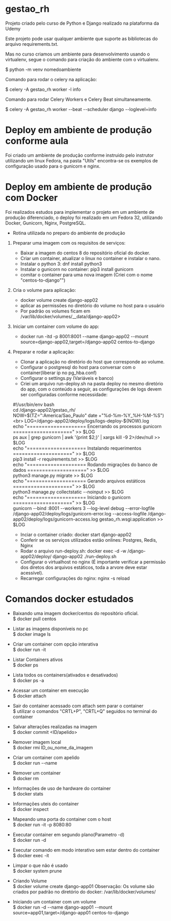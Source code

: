 # gestao_rh
Projeto criado pelo curso de Python e Django realizado na plataforma da Udemy

Este projeto pode usar qualquer ambiente que suporte as bibliotecas do arquivo requirements.txt.

Mas no curso criamos um ambiente para desenvolvimento usando o virtualenv, segue o comando para criação do ambiente com o virtualenv.

$ python -m venv nomedoambiente

Comando para rodar o celery na aplicação:

$ celery -A gestao_rh worker -l info

Comando para rodar Celery Workers e Celery Beat simultaneamente.

$ celery -A gestao_rh worker --beat --scheduler django --loglevel=info

# Deploy em ambiente de produção conforme aula

Foi criado um ambiente de produção conforme instruido pelo instrutor utilizando um linux Fedora, na pasta "Utils" 
encontra-se os exemplos de configuração usado para o gunicorn e nginx.


# Deploy em ambiente de produção com Docker

Foi realizados estudos para implementar o projeto em um ambiente de produção diferenciado, 
o deploy foi realizado em um Fedora 32, utilizando Docker, Gunicorn, Nginx, PostgreSQL.

* Rotina utilizada no preparo do ambiente de produção
1. Preparar uma imagem com os requisitos de serviços:
	- Baixar a imagem do centos 8 do repositório oficial do docker.
	- Criar um container, atualizar o linux no container e instalar o nano.
	- Instalar o python 3: dnf install python3
	- Instalar o gunicorn no container: pip3 install gunicorn
	- comitar o container para uma nova imagem (Criei com o nome "centos-to-django"")
2. Cria o volume para aplicação:
	- docker volume create django-app02
	- aplicar as permissões no diretório do volume no host para o usuário 
	- Por padrão os volumes ficam em /var/lib/docker/volumes/__data/django-app02>
3. Iniciar um container com volume do app:
	- docker run -itd -p 8001:8001 --name django-app02 --mount source=django-app02,target=/django-app02 centos-to-django
4. Preparar e rodar a aplicação:
	- Clonar a aplicação no diretório do host que corresponde ao volume.
	- Configurar o postgresql do host para conversar com o container(liberar ip no pg_hba.conf)
	- Configurar o settings.py (Variáveis e banco)
	- Criei um arquivo run-deploy.sh na pasta deploy no mesmo diretório do app, com o conteúdo a seguir, 
	as configurações de logs devem ser configuradas conforme necessidade:
		
	\#!/usr/bin/env bash<br>
	cd /django-app02/gestao_rh/<br>
	NOW=$(TZ=":America/Sao_Paulo" date +"%d-%m-%Y_%H-%M-%S")<br>
	LOG=/django-app02/deploy/logs/logs-deploy-${NOW}.log<br>
	echo "==================== Encerrando os processos gunicorn ====================" >> $LOG<br>
	ps aux | grep gunicorn | awk '{print $2;}' | xargs kill -9 2>/dev/null >> $LOG<br>
	echo "==================== Instalando requerimentos ====================" >> $LOG<br>
	pip3 install -r requirements.txt >> $LOG<br>
	echo "==================== Rodando migrações do banco de dados ====================" >> $LOG<br>
	python3 manage.py migrate >> $LOG<br>
	echo "==================== Gerando arquivos estáticos ====================" >> $LOG<br>
	python3 manage.py collectstatic --noinput >> $LOG<br>
	echo "==================== Iniciando o gunicorn ====================" >> $LOG<br>
	gunicorn --bind :8001 --workers 3 --log-level debug  --error-logfile /django-app02/deploy/logs/gunicorn-error.log  --access-logfile /django-app02/deploy/logs/gunicorn-access.log gestao_rh.wsgi:application >> $LOG<br>

	- Inciar o container criado: docker start django-app02
	- Conferir se os serviços utilizados estão onlines: Postgres, Redis, Nginx
	- Rodar o arquivo run-deploy.sh: docker exec -d -w /django-app02/deploy/ django-app02 ./run-deploy.sh
	- Configurar o virtualhost no nginx (É importante verificar a permissão dos diretos dos arquivos estáticos, toda a arvore deve estar acessível).
	- Recarregar configurações do nginx: nginx -s reload
	
# Comandos docker estudados
- Baixando uma imagem docker/centos do repositório oficial.<br>
$ docker pull centos
- Listar as imagens disponíveis no pc<br>
$ docker image ls
- Criar um container com opção interativa<br>
$ docker run -it <nome-da-imagem>
- Listar Containers ativos<br>
$ docker ps
- Lista todos os containers(ativados e desativados)<br>
$ docker ps -a
- Acessar um container em execução<br>
$ docker attach <id-ou-apelido>
- Sair do container acessado com attach sem parar o container<br>
$ utilizar o comandos "CRTL+P", "CRTL+Q" seguidos no terminal do container<br>
- Salvar alterações realizadas na imagem<br>
$ docker commit <ID/apelido> <nome-da-nova-imagem>

- Remover imagem local<br>
$ docker rmi ID_ou_nome_da_imagem
- Criar um container com apelido<br>
$ docker run --name <apelido> <nome-da-imagem>
- Remover um container<br>
$ docker rm <id-ou-apelido>
- Informações de uso de hardware do container<br>
$ docker stats <id-ou-apelido>
- Informações uteis do container<br>
$ docker inspect <id-ou-apelido>
- Mapeando uma porta do container com o host<br>
$ docker run -it -p 8080:80 <id-ou-apelido>
- Executar container em segundo plano(Parametro -d)<br>
$ docker run -d <nome-da-imagem>
- Executar comando em modo interativo sem estar dentro do container<br>
$ docker exec -it <id-ou-apelido> <comando>
- Limpar o que não é usado<br>
$ docker system prune
- Criando Volume<br>
$ docker volume create django-app01
Observação: Os volume são criados por padrão no diretório do docker: /var/lib/docker/volumes/
- Iniciando um container com um volume<br>
$ docker run -d --name django-app01 --mount source=app01,target=/django-app01 centos-to-django